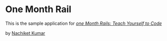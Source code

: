 # One Month Rail

This is the sample application for
[*one Month Rails: Teach Yourself to Code*](http://onemonthrails.com)

by [Nachiket Kumar](http://nachiketkumar.com)